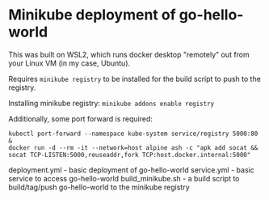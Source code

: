 # Minikube deployment of go-hello-world

This was built on WSL2, which runs docker desktop "remotely" out from your Linux VM (in my case, Ubuntu). 

Requires `minikube registry` to be installed for the build script to push to the registry.

Installing minikube registry: `minikube addons enable registry`

Additionally, some port forward is required:

```
kubectl port-forward --namespace kube-system service/registry 5000:80 &
docker run -d --rm -it --network=host alpine ash -c "apk add socat && socat TCP-LISTEN:5000,reuseaddr,fork TCP:host.docker.internal:5000"
```

deployment.yml      - basic deployment of go-hello-world
service.yml         - basic service to access go-hello-world
build_minikube.sh   - a build script to build/tag/push go-hello-world to the minikube registry
